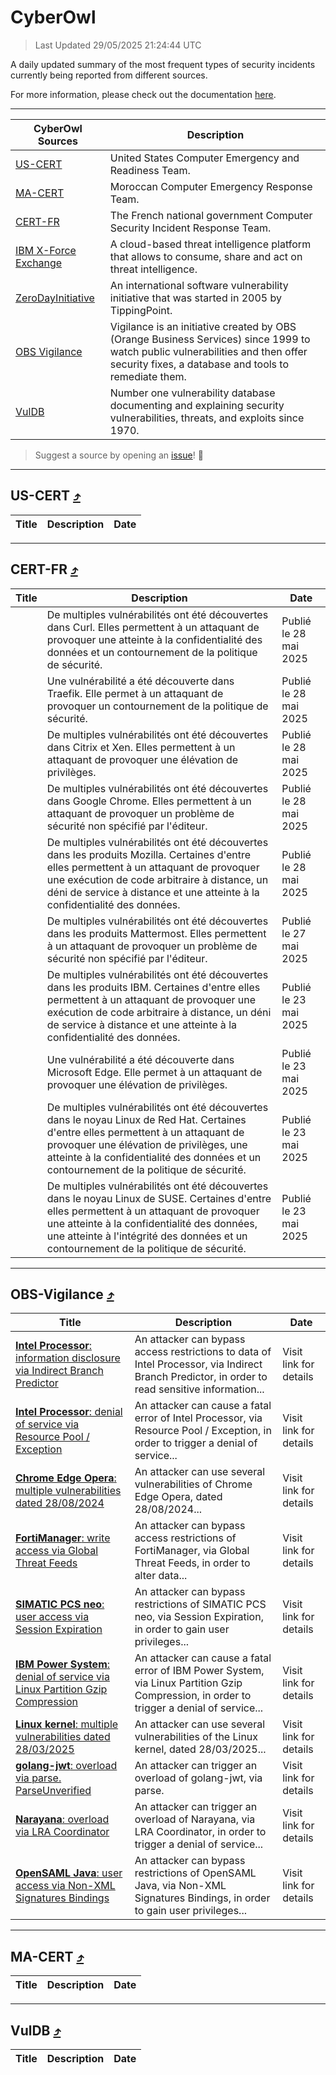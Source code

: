 
 <div id='top'></div>

# CyberOwl

 > Last Updated 29/05/2025 21:24:44 UTC
 
 A daily updated summary of the most frequent types of security incidents currently being reported from different sources.
 
 For more information, please check out the documentation [here](./docs/README.md).
 
 ---
 |CyberOwl Sources|Description|
 |---|---|
 |[US-CERT](#us-cert-arrow_heading_up)|United States Computer Emergency and Readiness Team.|
 |[MA-CERT](#ma-cert-arrow_heading_up)|Moroccan Computer Emergency Response Team.|
 |[CERT-FR](#cert-fr-arrow_heading_up)|The French national government Computer Security Incident Response Team.|
 |[IBM X-Force Exchange](#ibmcloud-arrow_heading_up)|A cloud-based threat intelligence platform that allows to consume, share and act on threat intelligence.|
 |[ZeroDayInitiative](#zerodayinitiative-arrow_heading_up)|An international software vulnerability initiative that was started in 2005 by TippingPoint.|
 |[OBS Vigilance](#obs-vigilance-arrow_heading_up)|Vigilance is an initiative created by OBS (Orange Business Services) since 1999 to watch public vulnerabilities and then offer security fixes, a database and tools to remediate them.|
 |[VulDB](#vuldb-arrow_heading_up)|Number one vulnerability database documenting and explaining security vulnerabilities, threats, and exploits since 1970.|
 
 > Suggest a source by opening an [issue](https://github.com/karimhabush/cyberowl/issues)! :raised_hands:
 ---

## US-CERT [:arrow_heading_up:](#cyberowl)

 |Title|Description|Date|
 |---|---|---|
 
 ---

## CERT-FR [:arrow_heading_up:](#cyberowl)

 |Title|Description|Date|
 |---|---|---|
 |[](https://www.cert.ssi.gouv.fr/avis/CERTFR-2025-AVI-0458/)|De multiples vulnérabilités ont été découvertes dans Curl. Elles permettent à un attaquant de provoquer une atteinte à la confidentialité des données et un contournement de la politique de sécurité.|Publié le 28 mai 2025|
 |[](https://www.cert.ssi.gouv.fr/avis/CERTFR-2025-AVI-0457/)|Une vulnérabilité a été découverte dans Traefik. Elle permet à un attaquant de provoquer un contournement de la politique de sécurité.|Publié le 28 mai 2025|
 |[](https://www.cert.ssi.gouv.fr/avis/CERTFR-2025-AVI-0456/)|De multiples vulnérabilités ont été découvertes dans Citrix et Xen. Elles permettent à un attaquant de provoquer une élévation de privilèges.|Publié le 28 mai 2025|
 |[](https://www.cert.ssi.gouv.fr/avis/CERTFR-2025-AVI-0455/)|De multiples vulnérabilités ont été découvertes dans Google Chrome. Elles permettent à un attaquant de provoquer un problème de sécurité non spécifié par l'éditeur.|Publié le 28 mai 2025|
 |[](https://www.cert.ssi.gouv.fr/avis/CERTFR-2025-AVI-0454/)|De multiples vulnérabilités ont été découvertes dans les produits Mozilla. Certaines d'entre elles permettent à un attaquant de provoquer une exécution de code arbitraire à distance, un déni de service à distance et une atteinte à la confidentialité des données.|Publié le 28 mai 2025|
 |[](https://www.cert.ssi.gouv.fr/avis/CERTFR-2025-AVI-0453/)|De multiples vulnérabilités ont été découvertes dans les produits Mattermost. Elles permettent à un attaquant de provoquer un problème de sécurité non spécifié par l'éditeur.|Publié le 27 mai 2025|
 |[](https://www.cert.ssi.gouv.fr/avis/CERTFR-2025-AVI-0452/)|De multiples vulnérabilités ont été découvertes dans les produits IBM. Certaines d'entre elles permettent à un attaquant de provoquer une exécution de code arbitraire à distance, un déni de service à distance et une atteinte à la confidentialité des données.|Publié le 23 mai 2025|
 |[](https://www.cert.ssi.gouv.fr/avis/CERTFR-2025-AVI-0451/)|Une vulnérabilité a été découverte dans Microsoft Edge. Elle permet à un attaquant de provoquer une élévation de privilèges.|Publié le 23 mai 2025|
 |[](https://www.cert.ssi.gouv.fr/avis/CERTFR-2025-AVI-0450/)|De multiples vulnérabilités ont été découvertes dans le noyau Linux de Red Hat. Certaines d'entre elles permettent à un attaquant de provoquer une élévation de privilèges, une atteinte à la confidentialité des données et un contournement de la politique de sécurité.|Publié le 23 mai 2025|
 |[](https://www.cert.ssi.gouv.fr/avis/CERTFR-2025-AVI-0449/)|De multiples vulnérabilités ont été découvertes dans le noyau Linux de SUSE. Certaines d'entre elles permettent à un attaquant de provoquer une atteinte à la confidentialité des données, une atteinte à l'intégrité des données et un contournement de la politique de sécurité.|Publié le 23 mai 2025|
 
 ---

## OBS-Vigilance [:arrow_heading_up:](#cyberowl)

 |Title|Description|Date|
 |---|---|---|
 |[<a href="https://vigilance.fr/vulnerability/Intel-Processor-information-disclosure-via-Indirect-Branch-Predictor-47151" class="noirorange"><b>Intel Processor</b>: information disclosure via Indirect Branch Predictor</a>](https://vigilance.fr/vulnerability/Intel-Processor-information-disclosure-via-Indirect-Branch-Predictor-47151)|An attacker can bypass access restrictions to data of Intel Processor, via Indirect Branch Predictor, in order to read sensitive information...|Visit link for details|
 |[<a href="https://vigilance.fr/vulnerability/Intel-Processor-denial-of-service-via-Resource-Pool-Exception-47150" class="noirorange"><b>Intel Processor</b>: denial of service via Resource Pool / Exception</a>](https://vigilance.fr/vulnerability/Intel-Processor-denial-of-service-via-Resource-Pool-Exception-47150)|An attacker can cause a fatal error of Intel Processor, via Resource Pool / Exception, in order to trigger a denial of service...|Visit link for details|
 |[<a href="https://vigilance.fr/vulnerability/Chrome-Edge-Opera-multiple-vulnerabilities-dated-28-08-2024-45037" class="noirorange"><b>Chrome  Edge  Opera</b>: multiple vulnerabilities dated 28/08/2024</a>](https://vigilance.fr/vulnerability/Chrome-Edge-Opera-multiple-vulnerabilities-dated-28-08-2024-45037)|An attacker can use several vulnerabilities of Chrome  Edge  Opera, dated 28/08/2024...|Visit link for details|
 |[<a href="https://vigilance.fr/vulnerability/FortiManager-write-access-via-Global-Threat-Feeds-47136" class="noirorange"><b>FortiManager</b>: write access via Global Threat Feeds</a>](https://vigilance.fr/vulnerability/FortiManager-write-access-via-Global-Threat-Feeds-47136)|An attacker can bypass access restrictions of FortiManager, via Global Threat Feeds, in order to alter data...|Visit link for details|
 |[<a href="https://vigilance.fr/vulnerability/SIMATIC-PCS-neo-user-access-via-Session-Expiration-47129" class="noirorange"><b>SIMATIC PCS neo</b>: user access via Session Expiration</a>](https://vigilance.fr/vulnerability/SIMATIC-PCS-neo-user-access-via-Session-Expiration-47129)|An attacker can bypass restrictions of SIMATIC PCS neo, via Session Expiration, in order to gain user privileges...|Visit link for details|
 |[<a href="https://vigilance.fr/vulnerability/IBM-Power-System-denial-of-service-via-Linux-Partition-Gzip-Compression-46697" class="noirorange"><b>IBM Power System</b>: denial of service via Linux Partition Gzip Compression</a>](https://vigilance.fr/vulnerability/IBM-Power-System-denial-of-service-via-Linux-Partition-Gzip-Compression-46697)|An attacker can cause a fatal error of IBM Power System, via Linux Partition Gzip Compression, in order to trigger a denial of service...|Visit link for details|
 |[<a href="https://vigilance.fr/vulnerability/Linux-kernel-multiple-vulnerabilities-dated-28-03-2025-46694" class="noirorange"><b>Linux kernel</b>: multiple vulnerabilities dated 28/03/2025</a>](https://vigilance.fr/vulnerability/Linux-kernel-multiple-vulnerabilities-dated-28-03-2025-46694)|An attacker can use several vulnerabilities of the Linux kernel, dated 28/03/2025...|Visit link for details|
 |[<a href="https://vigilance.fr/vulnerability/golang-jwt-overload-via-parse-ParseUnverified-46693" class="noirorange"><b>golang-jwt</b>: overload via parse.<wbr>ParseUnverified</wbr></a>](https://vigilance.fr/vulnerability/golang-jwt-overload-via-parse-ParseUnverified-46693)|An attacker can trigger an overload of golang-jwt, via parse.|Visit link for details|
 |[<a href="https://vigilance.fr/vulnerability/Narayana-overload-via-LRA-Coordinator-46692" class="noirorange"><b>Narayana</b>: overload via LRA Coordinator</a>](https://vigilance.fr/vulnerability/Narayana-overload-via-LRA-Coordinator-46692)|An attacker can trigger an overload of Narayana, via LRA Coordinator, in order to trigger a denial of service...|Visit link for details|
 |[<a href="https://vigilance.fr/vulnerability/OpenSAML-Java-user-access-via-Non-XML-Signatures-Bindings-46690" class="noirorange"><b>OpenSAML Java</b>: user access via Non-XML Signatures Bindings</a>](https://vigilance.fr/vulnerability/OpenSAML-Java-user-access-via-Non-XML-Signatures-Bindings-46690)|An attacker can bypass restrictions of OpenSAML Java, via Non-XML Signatures Bindings, in order to gain user privileges...|Visit link for details|
 
 ---

## MA-CERT [:arrow_heading_up:](#cyberowl)

 |Title|Description|Date|
 |---|---|---|
 
 ---

## VulDB [:arrow_heading_up:](#cyberowl)

 |Title|Description|Date|
 |---|---|---|
 